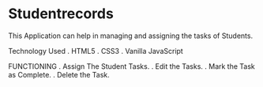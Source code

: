# Studentrecords
This Application can help in managing and assigning the tasks of Students.

Technology Used
. HTML5
. CSS3
. Vanilla JavaScript


FUNCTIONING
. Assign The Student Tasks.
. Edit the Tasks.
. Mark the Task as Complete.
. Delete the Task.
